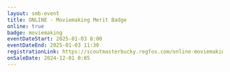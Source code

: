 ```yaml
---
layout: smb-event
title: ONLINE - Moviemaking Merit Badge
online: true
badge: moviemaking
eventDateStart: 2025-01-03 8:00
eventDateEnd: 2025-01-03 11:30
registrationLink: https://scoutmasterbucky.regfox.com/online-moviemaking-merit-badge-2025-01-03-am
onSaleDate: 2024-12-01 0:05
---
```

